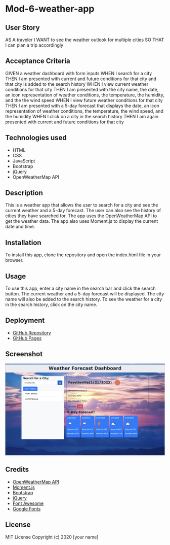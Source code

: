 # Mod-6-weather-app

## User Story

AS A traveler
I WANT to see the weather outlook for multiple cities
SO THAT I can plan a trip accordingly

## Acceptance Criteria

GIVEN a weather dashboard with form inputs
WHEN I search for a city
THEN I am presented with current and future conditions for that city and that city is added to the search history
WHEN I view current weather conditions for that city
THEN I am presented with the city name, the date, an icon representation of weather conditions, the temperature, the humidity, and the the wind speed
WHEN I view future weather conditions for that city
THEN I am presented with a 5-day forecast that displays the date, an icon representation of weather conditions, the temperature, the wind speed, and the humidity
WHEN I click on a city in the search history
THEN I am again presented with current and future conditions for that city

## Technologies used

- HTML
- CSS
- JavaScript
- Bootstrap
- jQuery
- OpenWeatherMap API

## Description

This is a weather app that allows the user to search for a city and see the current weather and a 5-day forecast. The user can also see the history of cities they have searched for. The app uses the OpenWeatherMap API to get the weather data. The app also uses Moment.js to display the current date and time.

## Installation

To install this app, clone the repository and open the index.html file in your browser.

## Usage

To use this app, enter a city name in the search bar and click the search button. The current weather and a 5-day forecast will be displayed. The city name will also be added to the search history. To see the weather for a city in the search history, click on the city name.

## Deployment

- [GitHub Repository](git@github.com:mia2380/Mod-6-weather-app.git)
- [GitHub Pages](https://mia2380.github.io/Mod-6-weather-app/)

## Screenshot

![Weather App Screenshot](./assets/images/weatherApp.jpeg)

## Credits

- [OpenWeatherMap API](https://openweathermap.org/api)
- [Moment.js](https://momentjs.com/)
- [Bootstrap](https://getbootstrap.com/)
- [jQuery](https://jquery.com/)
- [Font Awesome](https://fontawesome.com/)
- [Google Fonts](https://fonts.google.com/)

## License

MIT License
Copyright (c) 2020 [your name]

```

```
